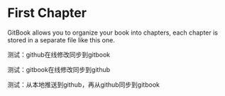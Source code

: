 # First Chapter

GitBook allows you to organize your book into chapters, each chapter is stored in a separate file like this one.

测试：github在线修改同步到gitbook

测试：gitbook在线修改同步到github

测试：从本地推送到github，再从github同步到gitbook
